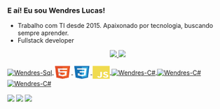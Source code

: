 ### E aí! Eu sou Wendres Lucas!

 - Trabalho com TI desde 2015. Apaixonado por tecnologia, buscando sempre aprender.
 - Fullstack developer
 
<div align="center">
    <a href="https://github.com/wendreslucas">
    <img height="150em" src="https://github-readme-stats.vercel.app/api?username=wendreslucas&show_icons=true&theme=dark&include_all_commits=true&count_private=true"/>
    <img height="150em" src="https://github-readme-stats.vercel.app/api/top-langs/?username=wendreslucas&layout=compact&langs_count=7&theme=dark"/>
  </div>
    <div style="display: inline_block"><br>
    <img align="center" alt="Wendres-Sql" height="30" width="40" src="https://cdn.jsdelivr.net/gh/devicons/devicon/icons/mysql/mysql-plain-wordmark.svg">
    <img align="center" alt="Wendres-HTML" height="30" width="40" src="https://raw.githubusercontent.com/devicons/devicon/master/icons/html5/html5-original.svg">
    <img align="center" alt="Wendres-CSS" height="30" width="40" src="https://raw.githubusercontent.com/devicons/devicon/master/icons/css3/css3-original.svg">
    <img align="center" alt="Wendres-Js" height="30" width="40" src="https://raw.githubusercontent.com/devicons/devicon/master/icons/javascript/javascript-plain.svg">
      <img align="center" alt="Wendres-C#" height="30" width="40" src="https://cdn.jsdelivr.net/gh/devicons/devicon/icons/react/react-original-wordmark.svg">
     <img align="center" alt="Wendres-C#" height="30" width="40" src="https://cdn.jsdelivr.net/gh/devicons/devicon/icons/typescript/typescript-original.svg">
     <img align="center" alt="Wendres-C#" height="30" width="40" src="https://cdn.jsdelivr.net/gh/devicons/devicon/icons/nextjs/nextjs-original.svg" />
      </div><br>
       
  <div> 
    <a href="https://instagram.com/wendres_lucas" target="_blank"><img src="https://img.shields.io/badge/-Instagram-%23E4405F?style=for-the-badge&logo=instagram&logoColor=white" target="_blank"></a>
    <a href = "mailto:wendreslucas@gmail.com"><img src="https://img.shields.io/badge/-Gmail-%23333?style=for-the-badge&logo=gmail&logoColor=white" target="_blank"></a>
    <a href="https://www.linkedin.com/in/wendres-lucas-b55951160/" target="_blank"><img src="https://img.shields.io/badge/-LinkedIn-%230077B5?style=for-the-badge&logo=linkedin&logoColor=white" target="_blank"></a>    
  
   </div>
